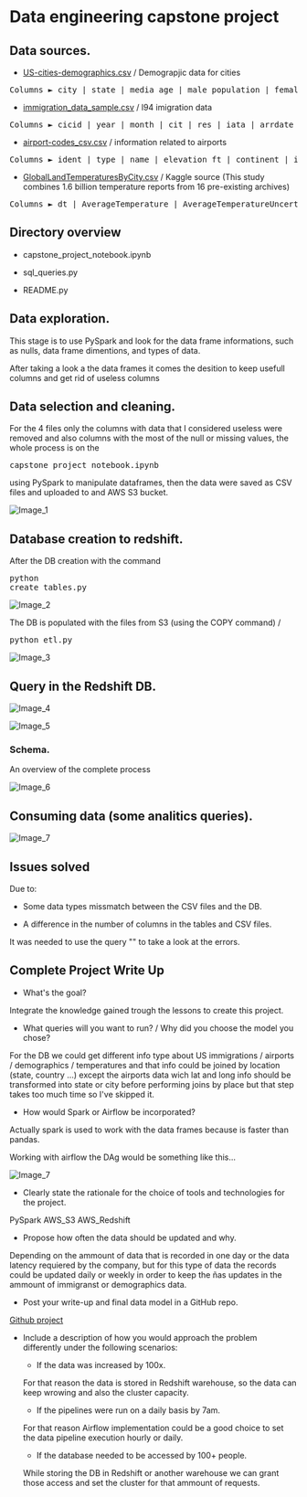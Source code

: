 # Data engineering capstone project

## Data sources.

* <a href= "https://public.opendatasoft.com/explore/dataset/us-cities-demographics/export/">US-cities-demographics.csv</a> / Demograpjic data for cities

<pre>Columns ► city | state | media_age | male_population | female_population | total_population | num_veterans | foreign_born | average_household_size | state_code | race | count</pre>

* <a href= "https://www.trade.gov/national-travel-and-tourism-office">immigration_data_sample.csv</a> / l94 imigration data

<pre>Columns ► cicid | year | month | cit | res | iata | arrdate | mode | addr | depdate | bir | visa | coun | dtadfil | visapost | occup | entdepa | entdepd | entdepu | matflag | biryear | dtaddto | gender | insnum | airline | admnum | fltno | visatype</pre>

* <a href= "https://datahub.io/core/airport-codes#data">airport-codes_csv.csv</a> / information related to airports

<pre>Columns ► ident | type | name | elevation_ft | continent | iso_country | iso_region | municipality | gps_code | iata_code | local_code | coordinates</pre>

* <a href= "https://www.kaggle.com/berkeleyearth/climate-change-earth-surface-temperature-data">GlobalLandTemperaturesByCity.csv</a> / Kaggle source (This study combines 1.6 billion temperature reports from 16 pre-existing archives)

<pre>Columns ► dt | AverageTemperature | AverageTemperatureUncertainity | City | Country | Latitude | Longitude</pre>

## Directory overview

* capstone_project_notebook.ipynb

* sql_queries.py

* README.py



## Data exploration.

This stage is to use PySpark and look for the data frame informations, such as nulls, data frame dimentions, and types of data.

After taking a look a the data frames it comes the desition to keep usefull columns and get rid of useless columns

## Data selection and cleaning.

For the 4 files only the columns with data that I considered useless were removed and also columns with the most of the null or missing values, the whole process is on the <pre>capstone_project_notebook.ipynb</pre> using PySpark to manipulate dataframes, then the data were saved as CSV files and uploaded to and AWS S3 bucket.

![Image_1](Images/s3.PNG)

## Database creation to redshift.

After the DB creation with the command <pre>python create_tables.py</pre>

![Image_2](Images/create_tables.PNG)

The DB is populated with the files from S3 (using the COPY command) / 
<pre>python etl.py</pre>

![Image_3](Images/copy_csv.PNG)

## Query in the Redshift DB.

![Image_4](Images/q_airp.PNG)

![Image_5](Images/t_airp.PNG)

### Schema.

An overview of the complete process

![Image_6](Images/over.PNG)

## Consuming data (some analitics queries).

![Image_7](Images/copy_csv.PNG)


## Issues solved

Due to: 

* Some data types missmatch between the CSV files and the DB.

* A difference in the number of columns in the tables and CSV files.

It was needed to use the query "" to take a look at the errors.

## Complete Project Write Up

* What's the goal?

Integrate the knowledge gained trough the lessons to create this project.

* What queries will you want to run? / Why did you choose the model you chose?

For the DB we could get different info type about US immigrations / airports / demographics / temperatures and that info could be joined by location (state, country ...) except the airports data wich lat and long info should be transformed into state or city before performing joins by place but that step takes too much time so I've skipped it.

* How would Spark or Airflow be incorporated?

Actually spark is used to work with the data frames because is faster than pandas.

Working with airflow the DAg would be something like this...

![Image_7](Images/airflow.PNG)

* Clearly state the rationale for the choice of tools and technologies for the project.

PySpark
AWS_S3
AWS_Redshift

* Propose how often the data should be updated and why.

Depending on the ammount of data that is recorded in one day or the data latency requiered by the company, but for this type of data the records could be updated daily or weekly in order to keep the ñas updates in the ammount of immigranst or demographics data.

* Post your write-up and final data model in a GitHub repo.

<a href= "https://github.com/juan-ivan-NV/Data_Engineering_Nanodegree/tree/main/16_Project_5_Capstone_Project">Github project</a> 

* Include a description of how you would approach the problem differently under the following scenarios:

    * If the data was increased by 100x.
    
    For that reason the data is stored in Redshift warehouse, so the data can keep wrowing and also the cluster capacity.

    * If the pipelines were run on a daily basis by 7am.

    For that reason Airflow implementation could be a good choice to set the data pipeline execution hourly or daily. 
    
    * If the database needed to be accessed by 100+ people.

    While storing the DB in Redshift or another warehouse we can grant those access and set the cluster for that ammount of requests.




